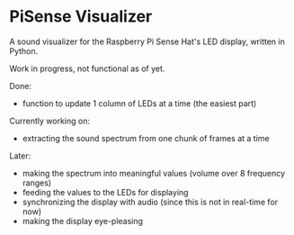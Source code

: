 # PiSense Visualizer
A sound visualizer for the Raspberry Pi Sense Hat's LED display, written in Python.

Work in progress, not functional as of yet.

Done:
* function to update 1 column of LEDs at a time (the easiest part)

Currently working on:
* extracting the sound spectrum from one chunk of frames at a time

Later:
* making the spectrum into meaningful values (volume over 8 frequency ranges)
* feeding the values to the LEDs for displaying
* synchronizing the display with audio (since this is not in real-time for now)
* making the display eye-pleasing
